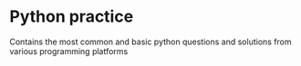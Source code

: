 # Python practice
 Contains the most common and basic python questions and solutions from various programming platforms

